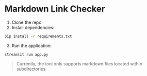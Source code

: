 # Markdown Link Checker

1. Clone the repo
2. Install dependencies:

```bash
pip install -r requirements.txt
```

3. Run the application:

```bash
streamlit run app.py
```

> Currently, the tool only supports markdown files located within subdirectories.